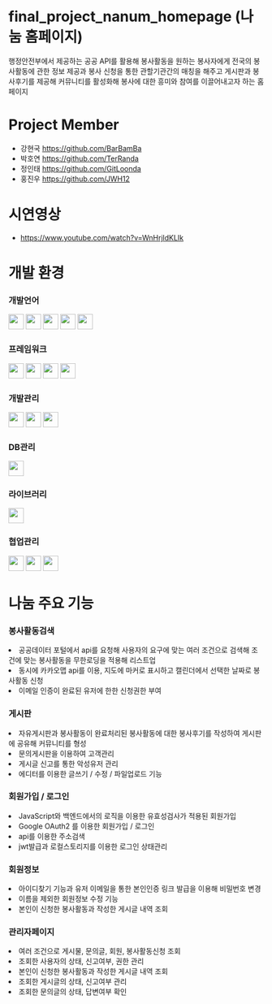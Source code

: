 # final_project_nanum_homepage (나눔 홈페이지)
행정안전부에서 제공하는 공공 API를 활용해 봉사활동을 원하는 봉사자에게 전국의 봉사활동에 관한 정보 제공과 봉사 신청을 통한 관할기관간의 매칭을 해주고 게시판과 봉사후기를 제공해 커뮤니티를 활성화해 봉사에 대한 흥미와 참여를 이끌어내고자 하는 홈페이지

# Project Member
- 강현국 https://github.com/BarBamBa
- 박호연 https://github.com/TerRanda
- 정인태 https://github.com/GitLoonda
- 홍진우 https://github.com/JWH12
  
# 시연영상
- https://www.youtube.com/watch?v=WnHrjldKLIk

# 개발 환경
<h3> 개발언어 </h3> 
	<img src="https://img.shields.io/badge/Java-007396?style=flat&logo=Conda-Forge&logoColor=white" height="30px" />
	<img src="https://img.shields.io/badge/JavaScript-F7DF1E?style=flat&logo=JavaScript&logoColor=white" height="30px"/>	
  	<img src="https://img.shields.io/badge/HTML5-E34F26?style=flat&logo=HTML5&logoColor=white" height="30px"/>
	<img src="https://img.shields.io/badge/CSS3-1572B6?style=flat&logo=CSS3&logoColor=white" height="30px"/>
	<img src="https://img.shields.io/badge/Sass-CC6699?style=flat&logo=sass&logoColor=white" height="30px"/>
 
<h3> 프레임워크 </h3> 
 	<img src="https://img.shields.io/badge/SpringBoot-6DB33F?style=flat&logo=SpringBoot&logoColor=white" height="30px"/>
  	<img src="https://img.shields.io/badge/SpringSecurity-6DB33F?style=flat&logo=springsecurityt&logoColor=white" height="30px"/>
	<img src="https://img.shields.io/badge/JSON Web Tokens-000000?style=flat&logo=jsonwebTokenst&logoColor=white" height="30px"/>
	<img src="https://img.shields.io/badge/JPA Hibernate-59666C?style=flat&logo=hibernate&logoColor=white" height="30px"/>
 
<h3> 개발관리 </h3>   
	<img src="https://img.shields.io/badge/IntelliJ IDEA-000000?style=flat&logo=intellijidea&logoColor=white" height="30px"/>
 	<img src="https://img.shields.io/badge/Visual Studio Code-007ACC?style=flat&logo=visualstudiocode&logoColor=white" height="30px"/> 
  	<img src="https://img.shields.io/badge/NPM-CB3837?style=flat&logo=npm&logoColor=white" height="30px"/>
   
<h3> DB관리 </h3>  
	<img src="https://img.shields.io/badge/MariaDB-003545?style=flat&logo=mariadb&logoColor=white" height="30px"/>
	
<h3> 라이브러리 </h3>
	<img src="https://img.shields.io/badge/React-003545?style=flat&logo=react&logoColor=white" height="30px"/>
	
<h3> 협업관리 </h3>
	<img src="https://img.shields.io/badge/Git-000000?style=flat&logo=git&logoColor=white" height="30px"/>
	<img src="https://img.shields.io/badge/GitHub-000000?style=flat&logo=github&logoColor=white" height="30px"/>
	<img src="https://img.shields.io/badge/Figma-F05032?style=flat&logo=figma&logoColor=white" height="30px"/>

# 나눔 주요 기능
<h3> 봉사활동검색 </h3> 
<li>공공데이터 포털에서 api를 요청해 사용자의 요구에 맞는 여러 조건으로 검색해 조건에 맞는 봉사활동을 무한로딩을 적용해 리스트업</li> 
<li>동시에 카카오맵 api를 이용, 지도에 마커로 표시하고 캘린더에서 선택한 날짜로 봉사활동 신청</li>
<li>이메일 인증이 완료된 유저에 한한 신청권한 부여</li> 
<h3> 게시판 </h3>
<li>자유게시판과 봉사활동이 완료처리된 봉사활동에 대한 봉사후기를 작성하여 게시판에 공유해 커뮤니티를 형성</li> 
<li>문의게시판을 이용하여 고객관리</li> 
<li>게시글 신고를 통한 악성유저 관리</li> 
<li>에디터를 이용한 글쓰기 / 수정 / 파일업로드 기능</li>
<h3> 회원가입 / 로그인 </h3>
<li>JavaScript와 백엔드에서의 로직을 이용한 유효성검사가 적용된 회원가입</li>
<li>Google OAuth2 를 이용한 회원가입 / 로그인 </li>
<li>api를 이용한 주소검색</li>
<li>jwt발급과 로컬스토리지를 이용한 로그인 상태관리</li>
<h3> 회원정보 </h3>
<li>아이디찾기 기능과 유저 이메일을 통한 본인인증 링크 발급을 이용해 비밀번호 변경</li>
<li>이름을 제외한 회원정보 수정 기능</li>
<li>본인이 신청한 봉사활동과 작성한 게시글 내역 조회</li>
<h3> 관리자페이지 </h3>
<li>여러 조건으로 게시물, 문의글, 회원, 봉사활동신청 조회</li>
<li>조회한 사용자의 상태, 신고여부, 권한 관리</li>
<li>본인이 신청한 봉사활동과 작성한 게시글 내역 조회</li>
<li>조회한 게시글의 상태, 신고여부 관리</li>
<li>조회한 문의글의 상태, 답변여부 확인</li>



	
	


